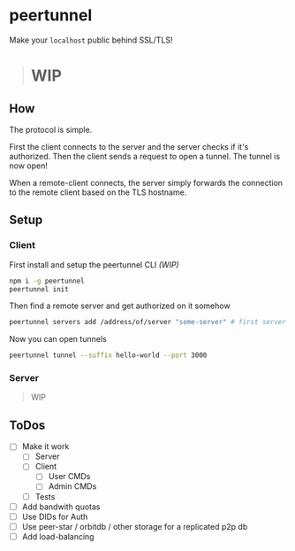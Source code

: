 # peertunnel

Make your `localhost` public behind SSL/TLS!

> # WIP

## How

The protocol is simple.

First the client connects to the server and the server checks if it's authorized.
Then the client sends a request to open a tunnel.
The tunnel is now open!

When a remote-client connects, the server simply forwards the connection to the remote client based on the TLS hostname.

## Setup

### Client

First install and setup the peertunnel CLI _(WIP)_

```sh
npm i -g peertunnel
peertunnel init
```

Then find a remote server and get authorized on it somehow

```sh
peertunnel servers add /address/of/server "some-server" # first server will be remembered as default, change using `peertunnel servers set-default "name"`
```

Now you can open tunnels

```sh
peertunnel tunnel --suffix hello-world --port 3000
```

### Server

> WIP


## ToDos

- [ ] Make it work
  - [ ] Server
  - [ ] Client
    - [ ] User CMDs
    - [ ] Admin CMDs
  - [ ] Tests
- [ ] Add bandwith quotas
- [ ] Use DIDs for Auth
- [ ] Use peer-star / orbitdb / other storage for a replicated p2p db
- [ ] Add load-balancing
